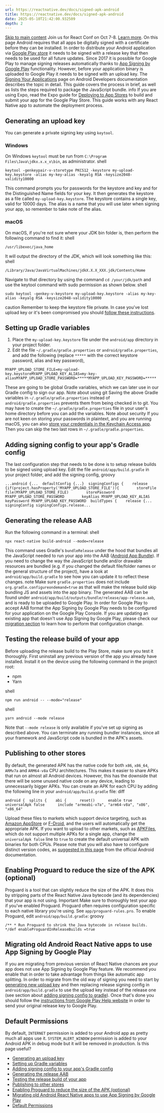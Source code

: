 ```yaml
---
url: https://reactnative.dev/docs/signed-apk-android
title: https://reactnative.dev/docs/signed-apk-android
date: 2025-05-10T21:42:00.932509
depth: 2
---
```


[Skip to main content](https://reactnative.dev/docs/signed-apk-android#__docusaurus_skipToContent_fallback)
Join us for React Conf on Oct 7-8. [Learn more](https://conf.react.dev).
On this page
Android requires that all apps be digitally signed with a certificate before they can be installed. In order to distribute your Android application via [Google Play store](https://play.google.com/store) it needs to be signed with a release key that then needs to be used for all future updates. Since 2017 it is possible for Google Play to manage signing releases automatically thanks to [App Signing by Google Play](https://developer.android.com/studio/publish/app-signing#app-signing-google-play) functionality. However, before your application binary is uploaded to Google Play it needs to be signed with an upload key. The [Signing Your Applications](https://developer.android.com/tools/publishing/app-signing.html) page on Android Developers documentation describes the topic in detail. This guide covers the process in brief, as well as lists the steps required to package the JavaScript bundle.
info
If you are using Expo, read the Expo guide for [Deploying to App Stores](https://docs.expo.dev/distribution/app-stores/) to build and submit your app for the Google Play Store. This guide works with any React Native app to automate the deployment process.
## Generating an upload key[​](https://reactnative.dev/docs/signed-apk-android#generating-an-upload-key "Direct link to Generating an upload key")
You can generate a private signing key using `keytool`.
### Windows[​](https://reactnative.dev/docs/signed-apk-android#windows "Direct link to Windows")
On Windows `keytool` must be run from `C:\Program Files\Java\jdkx.x.x_x\bin`, as administrator.
shell
```
keytool -genkeypair-v-storetype PKCS12 -keystore my-upload-key.keystore -alias my-key-alias -keyalg RSA -keysize2048-validity10000
```

This command prompts you for passwords for the keystore and key and for the Distinguished Name fields for your key. It then generates the keystore as a file called `my-upload-key.keystore`.
The keystore contains a single key, valid for 10000 days. The alias is a name that you will use later when signing your app, so remember to take note of the alias.
### macOS[​](https://reactnative.dev/docs/signed-apk-android#macos "Direct link to macOS")
On macOS, if you're not sure where your JDK bin folder is, then perform the following command to find it:
shell
```
/usr/libexec/java_home
```

It will output the directory of the JDK, which will look something like this:
shell
```
/Library/Java/JavaVirtualMachines/jdkX.X.X_XXX.jdk/Contents/Home
```

Navigate to that directory by using the command `cd /your/jdk/path` and use the keytool command with sudo permission as shown below.
shell
```
sudo keytool -genkey-v-keystore my-upload-key.keystore -alias my-key-alias -keyalg RSA -keysize2048-validity10000
```

caution
Remember to keep the keystore file private. In case you've lost upload key or it's been compromised you should [follow these instructions](https://support.google.com/googleplay/android-developer/answer/7384423#reset).
## Setting up Gradle variables[​](https://reactnative.dev/docs/signed-apk-android#setting-up-gradle-variables "Direct link to Setting up Gradle variables")
  1. Place the `my-upload-key.keystore` file under the `android/app` directory in your project folder.
  2. Edit the file `~/.gradle/gradle.properties` or `android/gradle.properties`, and add the following (replace `*****` with the correct keystore password, alias and key password),


```
MYAPP_UPLOAD_STORE_FILE=my-upload-key.keystoreMYAPP_UPLOAD_KEY_ALIAS=my-key-aliasMYAPP_UPLOAD_STORE_PASSWORD=*****MYAPP_UPLOAD_KEY_PASSWORD=*****
```

These are going to be global Gradle variables, which we can later use in our Gradle config to sign our app.
Note about using git
Saving the above Gradle variables in `~/.gradle/gradle.properties` instead of `android/gradle.properties` prevents them from being checked in to git. You may have to create the `~/.gradle/gradle.properties` file in your user's home directory before you can add the variables.
Note about security
If you are not keen on storing your passwords in plaintext, and you are running macOS, you can also [store your credentials in the Keychain Access app](https://pilloxa.gitlab.io/posts/safer-passwords-in-gradle/). Then you can skip the two last rows in `~/.gradle/gradle.properties`.
## Adding signing config to your app's Gradle config[​](https://reactnative.dev/docs/signed-apk-android#adding-signing-config-to-your-apps-gradle-config "Direct link to Adding signing config to your app's Gradle config")
The last configuration step that needs to be done is to setup release builds to be signed using upload key. Edit the file `android/app/build.gradle` in your project folder, and add the signing config,
groovy
```
...android {...  defaultConfig {...}  signingConfigs {    release {if(project.hasProperty('MYAPP_UPLOAD_STORE_FILE')){        storeFile file(MYAPP_UPLOAD_STORE_FILE)        storePassword MYAPP_UPLOAD_STORE_PASSWORD        keyAlias MYAPP_UPLOAD_KEY_ALIAS        keyPassword MYAPP_UPLOAD_KEY_PASSWORD  buildTypes {    release {...      signingConfig signingConfigs.release...
```

## Generating the release AAB[​](https://reactnative.dev/docs/signed-apk-android#generating-the-release-aab "Direct link to Generating the release AAB")
Run the following command in a terminal:
shell
```
npx react-native build-android --mode=release
```

This command uses Gradle's `bundleRelease` under the hood that bundles all the JavaScript needed to run your app into the AAB ([Android App Bundle](https://developer.android.com/guide/app-bundle)). If you need to change the way the JavaScript bundle and/or drawable resources are bundled (e.g. if you changed the default file/folder names or the general structure of the project), have a look at `android/app/build.gradle` to see how you can update it to reflect these changes.
note
Make sure `gradle.properties` does not include `org.gradle.configureondemand=true` as that will make the release build skip bundling JS and assets into the app binary.
The generated AAB can be found under `android/app/build/outputs/bundle/release/app-release.aab`, and is ready to be uploaded to Google Play.
In order for Google Play to accept AAB format the App Signing by Google Play needs to be configured for your application on the Google Play Console. If you are updating an existing app that doesn't use App Signing by Google Play, please check our [migration section](https://reactnative.dev/docs/signed-apk-android#migrating-old-android-react-native-apps-to-use-app-signing-by-google-play) to learn how to perform that configuration change.
## Testing the release build of your app[​](https://reactnative.dev/docs/signed-apk-android#testing-the-release-build-of-your-app "Direct link to Testing the release build of your app")
Before uploading the release build to the Play Store, make sure you test it thoroughly. First uninstall any previous version of the app you already have installed. Install it on the device using the following command in the project root:
  * npm
  * Yarn


shell
```
npm run android -- --mode="release"
```

shell
```
yarn android --mode release
```

Note that `--mode release` is only available if you've set up signing as described above.
You can terminate any running bundler instances, since all your framework and JavaScript code is bundled in the APK's assets.
## Publishing to other stores[​](https://reactnative.dev/docs/signed-apk-android#publishing-to-other-stores "Direct link to Publishing to other stores")
By default, the generated APK has the native code for both `x86`, `x86_64`, `ARMv7a` and `ARM64-v8a` CPU architectures. This makes it easier to share APKs that run on almost all Android devices. However, this has the downside that there will be some unused native code on any device, leading to unnecessarily bigger APKs.
You can create an APK for each CPU by adding the following line in your `android/app/build.gradle` file:
diff
```
android {  splits {    abi {      reset()      enable true      universalApk false      include "armeabi-v7a", "arm64-v8a", "x86", "x86_64"
```

Upload these files to markets which support device targeting, such as [Amazon AppStore](https://developer.amazon.com/docs/app-submission/device-filtering-and-compatibility.html) or [F-Droid](https://f-droid.org/en/), and the users will automatically get the appropriate APK. If you want to upload to other markets, such as [APKFiles](https://www.apkfiles.com/), which do not support multiple APKs for a single app, change the `universalApk false` line to `true` to create the default universal APK with binaries for both CPUs.
Please note that you will also have to configure distinct version codes, as [suggested in this page](https://developer.android.com/studio/build/configure-apk-splits#configure-APK-versions) from the official Android documentation.
## Enabling Proguard to reduce the size of the APK (optional)[​](https://reactnative.dev/docs/signed-apk-android#enabling-proguard-to-reduce-the-size-of-the-apk-optional "Direct link to Enabling Proguard to reduce the size of the APK \(optional\)")
Proguard is a tool that can slightly reduce the size of the APK. It does this by stripping parts of the React Native Java bytecode (and its dependencies) that your app is not using.
Important
Make sure to thoroughly test your app if you've enabled Proguard. Proguard often requires configuration specific to each native library you're using. See `app/proguard-rules.pro`.
To enable Proguard, edit `android/app/build.gradle`:
groovy
```
/** * Run Proguard to shrink the Java bytecode in release builds. */def enableProguardInReleaseBuilds =true
```

## Migrating old Android React Native apps to use App Signing by Google Play[​](https://reactnative.dev/docs/signed-apk-android#migrating-old-android-react-native-apps-to-use-app-signing-by-google-play "Direct link to Migrating old Android React Native apps to use App Signing by Google Play")
If you are migrating from previous version of React Native chances are your app does not use App Signing by Google Play feature. We recommend you enable that in order to take advantage from things like automatic app splitting. In order to migrate from the old way of signing you need to start by [generating new upload key](https://reactnative.dev/docs/signed-apk-android#generating-an-upload-key) and then replacing release signing config in `android/app/build.gradle` to use the upload key instead of the release one (see section about [adding signing config to gradle](https://reactnative.dev/docs/signed-apk-android#adding-signing-config-to-your-apps-gradle-config)). Once that's done you should follow the [instructions from Google Play Help website](https://support.google.com/googleplay/android-developer/answer/7384423) in order to send your original release key to Google Play.
## Default Permissions[​](https://reactnative.dev/docs/signed-apk-android#default-permissions "Direct link to Default Permissions")
By default, `INTERNET` permission is added to your Android app as pretty much all apps use it. `SYSTEM_ALERT_WINDOW` permission is added to your Android APK in debug mode but it will be removed in production.
Is this page useful?
  * [Generating an upload key](https://reactnative.dev/docs/signed-apk-android#generating-an-upload-key)
  * [Setting up Gradle variables](https://reactnative.dev/docs/signed-apk-android#setting-up-gradle-variables)
  * [Adding signing config to your app's Gradle config](https://reactnative.dev/docs/signed-apk-android#adding-signing-config-to-your-apps-gradle-config)
  * [Generating the release AAB](https://reactnative.dev/docs/signed-apk-android#generating-the-release-aab)
  * [Testing the release build of your app](https://reactnative.dev/docs/signed-apk-android#testing-the-release-build-of-your-app)
  * [Publishing to other stores](https://reactnative.dev/docs/signed-apk-android#publishing-to-other-stores)
  * [Enabling Proguard to reduce the size of the APK (optional)](https://reactnative.dev/docs/signed-apk-android#enabling-proguard-to-reduce-the-size-of-the-apk-optional)
  * [Migrating old Android React Native apps to use App Signing by Google Play](https://reactnative.dev/docs/signed-apk-android#migrating-old-android-react-native-apps-to-use-app-signing-by-google-play)
  * [Default Permissions](https://reactnative.dev/docs/signed-apk-android#default-permissions)



